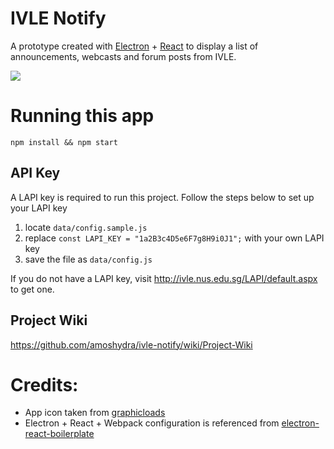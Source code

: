 # IVLE Notify
A prototype created with [Electron](http://electron.atom.io/) + [React](https://facebook.github.io/react/) to display a list of announcements, webcasts and forum posts from IVLE.

![](http://i.imgur.com/d1cWaAm.png)

# Running this app
```
npm install && npm start
```
## API Key
A LAPI key is required to run this project.
Follow the steps below to set up your LAPI key

1. locate `data/config.sample.js`
2. replace `const LAPI_KEY = "1a2B3c4D5e6F7g8H9i0J1";` with your own LAPI key
3. save the file as `data/config.js`

If you do not have a LAPI key, visit http://ivle.nus.edu.sg/LAPI/default.aspx to get one.

## Project Wiki
https://github.com/amoshydra/ivle-notify/wiki/Project-Wiki

# Credits:
- App icon taken from [graphicloads](http://www.iconarchive.com/show/100-flat-icons-by-graphicloads.html)
- Electron + React + Webpack configuration is referenced from [electron-react-boilerplate](https://github.com/chentsulin/electron-react-boilerplate)
